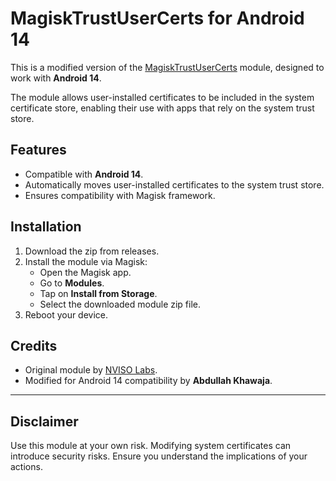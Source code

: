 # MagiskTrustUserCerts for Android 14

This is a modified version of the [MagiskTrustUserCerts](https://github.com/NVISOsecurity/MagiskTrustUserCerts) module, designed to work with **Android 14**. 

The module allows user-installed certificates to be included in the system certificate store, enabling their use with apps that rely on the system trust store.

## Features
- Compatible with **Android 14**.
- Automatically moves user-installed certificates to the system trust store.
- Ensures compatibility with Magisk framework.

## Installation
1. Download the zip from releases.
2. Install the module via Magisk:
   - Open the Magisk app.
   - Go to **Modules**.
   - Tap on **Install from Storage**.
   - Select the downloaded module zip file.
3. Reboot your device.

## Credits
- Original module by [NVISO Labs](https://github.com/NVISOsecurity/MagiskTrustUserCerts).
- Modified for Android 14 compatibility by **Abdullah Khawaja**.

---

## Disclaimer
Use this module at your own risk. Modifying system certificates can introduce security risks. Ensure you understand the implications of your actions.
